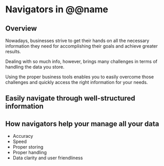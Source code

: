 # Navigators in @@name

## Overview

Nowadays, businesses strive to get their hands on all the necessary information they need for accomplishing their goals and achieve greater results.  

Dealing with so much info, however, brings many challenges in terms of handling the data you store.  

Using the proper business tools enables you to easily overcome those challenges and quickly access the right information for your needs.  

## Easily navigate through well-structured information

## How navigators help your manage all your data






* Accuracy
* Speed
* Proper storing
* Proper handling
* Data clarity and user friendliness
